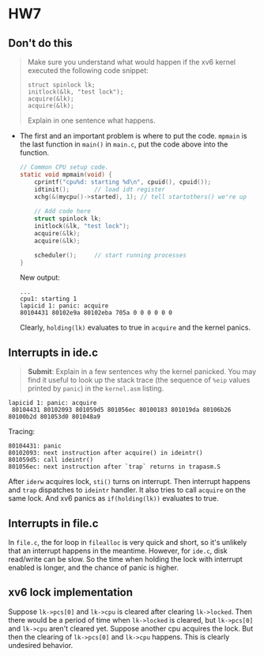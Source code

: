 # HW7

## Don't do this

> Make sure you understand what would happen if the xv6 kernel executed the following code snippet:
>
> ```
> struct spinlock lk;
> initlock(&lk, "test lock");
> acquire(&lk);
> acquire(&lk);
> ```
>
> Explain in one sentence what happens.

- The first and an important problem is where to put the code. `mpmain` is the last function in `main()` in `main.c`, put the code above into the function.

  ```c
  // Common CPU setup code.
  static void mpmain(void) {
      cprintf("cpu%d: starting %d\n", cpuid(), cpuid());
      idtinit();       // load idt register
      xchg(&(mycpu()->started), 1); // tell startothers() we're up
   
      // Add code here
      struct spinlock lk;
      initlock(&lk, "test lock");
      acquire(&lk);
      acquire(&lk);
  
      scheduler();     // start running processes
  }
  ```

  New output:

  ```
  ...
  cpu1: starting 1
  lapicid 1: panic: acquire
  80104431 80102e9a 80102eba 705a 0 0 0 0 0 0
  ```

  Clearly, `holding(lk)` evaluates to true in `acquire` and the kernel panics.



## Interrupts in ide.c

> **Submit**: Explain in a few sentences why the kernel panicked. You may find it useful to look up the stack trace (the sequence of `%eip` values printed by `panic`) in the `kernel.asm` listing.

```
lapicid 1: panic: acquire
 80104431 80102093 801059d5 801056ec 80100183 801019da 80106b26 80100b2d 801053d0 801048a9
```

Tracing:

```
80104431: panic
80102093: next instruction after acquire() in ideintr()
801059d5: call ideintr()
801056ec: next instruction after `trap` returns in trapasm.S
```

After `iderw` acquires lock, `sti()` turns on interrupt. Then interrupt happens and `trap` dispatches to `ideintr` handler. It also tries to call `acquire` on the same lock. And xv6 panics as `if(holding(lk))` evaluates to true.



## Interrupts in file.c

In `file.c`, the for loop in `filealloc` is very quick and short, so it's unlikely that an interrupt happens in the meantime. However, for `ide.c`, disk read/write can be slow. So the time when holding the lock with interrupt enabled is longer, and the chance of panic is higher.



## xv6 lock implementation

Suppose `lk->pcs[0]` and `lk->cpu` is cleared after clearing `lk->locked`. Then there would be a period of time when `lk->locked` is cleared, but `lk->pcs[0]` and `lk->cpu` aren't cleared yet. Suppose another cpu acquires the lock. But then the clearing of `lk->pcs[0]` and `lk->cpu` happens. This is clearly undesired behavior.